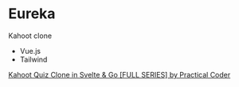 # Eureka

Kahoot clone

- Vue.js
- Tailwind

[Kahoot Quiz Clone in Svelte & Go [FULL SERIES] by Practical Coder](https://www.youtube.com/watch?v=gQdvg0uI1yg)
